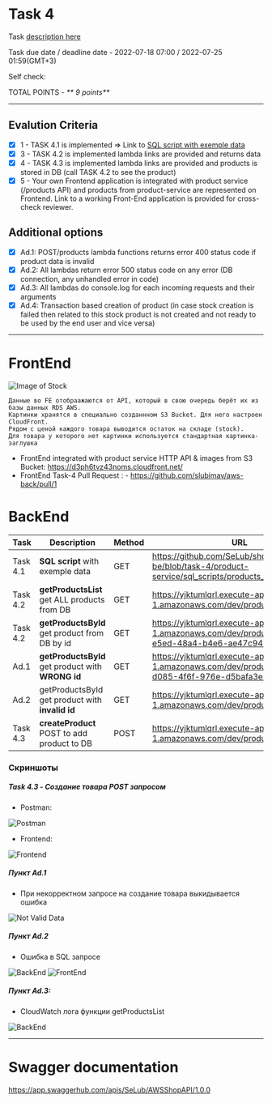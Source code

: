 # __Task 4__

Task [description here](https://github.com/EPAM-JS-Competency-center/cloud-development-course-initial/tree/main/4_integration_with_database)

Task due date / deadline date - 2022-07-18 07:00 / 2022-07-25 01:59(GMT+3)

Self check:
 
 TOTAL POINTS - _** 9 points**_
 
-----------
## __Evalution Criteria__

- [x] 1 - TASK 4.1 is implemented => Link to [SQL script with exemple data](https://github.com/SeLub/shop-aws-be/blob/task-4/product-service/sql_scripts/products_and_stocks.sql)
- [x] 3 - TASK 4.2 is implemented lambda links are provided and returns data
- [x] 4 - TASK 4.3 is implemented lambda links are provided and products is stored in DB (call TASK 4.2 to see the product)
- [x] 5 - Your own Frontend application is integrated with product service (/products API) and products from product-service are represented on Frontend. Link to a working Front-End application is provided for cross-check reviewer.

## __Additional options__

- [x] Ad.1: POST/products lambda functions returns error 400 status code if product data is invalid
- [x] Ad.2: All lambdas return error 500 status code on any error (DB connection, any unhandled error in code)
- [x] Ad.3: All lambdas do console.log for each incoming requests and their arguments
- [x] Ad.4: Transaction based creation of product (in case stock creation is failed then related to this stock product is not created and not ready to be used by the end user and vice versa)
------------
# __FrontEnd__

![Image of Stock](http://backet-for-fe-app-auto-2.s3-website-us-east-1.amazonaws.com/)

```
Данные во FE отобраажаются от API, который в свою очередь берёт их из базы данных RDS AWS.
Картинки хранятся в специально созданнном S3 Bucket. Для него настроен CloudFront.
Рядом с ценой каждого товара выводится остаток на складе (stock).
Для товара у которого нет картинки используется стандартная картинка-заглушка
```

* FrontEnd integrated with product service HTTP API & images from S3 Bucket: https://d3ph6tvz43noms.cloudfront.net/ 
* FrontEnd Task-4 Pull Request : - https://github.com/slubimav/aws-back/pull/1

# __BackEnd__

Task   | Description | Method | URL 
-------|-------------|--------|-----
Task 4.1 | __SQL script__ with exemple data | GET | https://github.com/SeLub/shop-aws-be/blob/task-4/product-service/sql_scripts/products_and_stocks.sql
Task 4.2 | __getProductsList__ get ALL products from DB | GET | https://yjktumlqrl.execute-api.eu-central-1.amazonaws.com/dev/products
Task 4.2 | __getProductsById__ get product from DB by id | GET | https://yjktumlqrl.execute-api.eu-central-1.amazonaws.com/dev/products/89da7309-e5ed-48a4-b4e6-ae47c947ae12
Ad.1 | __getProductsById__ get product with __WRONG id__ | GET | https://yjktumlqrl.execute-api.eu-central-1.amazonaws.com/dev/products/830be059-d085-4f6f-976e-d5bafa3e1165
Ad.2 | getProductsById get product with __invalid id__ | GET | https://yjktumlqrl.execute-api.eu-central-1.amazonaws.com/dev/products/777
Task 4.3 | __createProduct__ POST to add product to DB | POST | https://yjktumlqrl.execute-api.eu-central-1.amazonaws.com/dev/products/

### Скриншоты 

##### Task 4.3 - Создание товара POST запросом

- Postman:

![Postman](https://github.com/SeLub/shop-aws-be/blob/task-4/product-service/postaman.png)

- Frontend:

![Frontend](https://github.com/SeLub/shop-aws-be/blob/task-4/product-service/postman_2.png)


##### Пункт Ad.1

- При некорректном запросе на создание товара выкидывается ошибка

![Not Valid Data](https://github.com/SeLub/shop-aws-be/blob/task-4/product-service/not_valid.png)


##### Пункт Ad.2

- Ошибка в SQL запросе

![BackEnd](https://github.com/SeLub/shop-aws-be/blob/task-4/product-service/ErrMsgBackend.png)
![FrontEnd](https://github.com/SeLub/shop-aws-be/blob/task-4/product-service/ErrMsgFrontend.png)

##### Пункт Ad.3:

- CloudWatch лога функции getProductsList

![BackEnd](https://github.com/SeLub/shop-aws-be/blob/task-4/product-service/console_log.png)

------------

# __Swagger documentation__

https://app.swaggerhub.com/apis/SeLub/AWSShopAPI/1.0.0